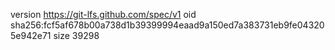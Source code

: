 version https://git-lfs.github.com/spec/v1
oid sha256:fcf5af678b00a738d1b39399994eaad9a150ed7a383731eb9fe043205e942e71
size 39298
